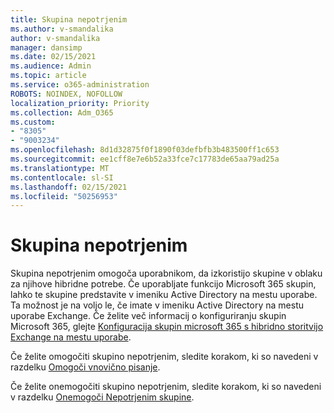 ```yaml
---
title: Skupina nepotrjenim
ms.author: v-smandalika
author: v-smandalika
manager: dansimp
ms.date: 02/15/2021
ms.audience: Admin
ms.topic: article
ms.service: o365-administration
ROBOTS: NOINDEX, NOFOLLOW
localization_priority: Priority
ms.collection: Adm_O365
ms.custom:
- "8305"
- "9003234"
ms.openlocfilehash: 8d1d32875f0f1890f03defbfb3b483500ff1c653
ms.sourcegitcommit: ee1cff8e7e6b52a33fce7c17783de65aa79ad25a
ms.translationtype: MT
ms.contentlocale: sl-SI
ms.lasthandoff: 02/15/2021
ms.locfileid: "50256953"
---
```

# <a name="group-writeback"></a>Skupina nepotrjenim

Skupina nepotrjenim omogoča uporabnikom, da izkoristijo skupine v oblaku za njihove hibridne potrebe. Če uporabljate funkcijo Microsoft 365 skupin, lahko te skupine predstavite v imeniku Active Directory na mestu uporabe. Ta možnost je na voljo le, če imate v imeniku Active Directory na mestu uporabe Exchange. Če želite več informacij o konfiguriranju skupin Microsoft 365, glejte [Konfiguracija skupin microsoft 365 s hibridno storitvijo Exchange na mestu uporabe](https://docs.microsoft.com/exchange/hybrid-deployment/set-up-microsoft-365-groups#enable-group-writeback-in-azure-ad-connect).

Če želite omogočiti skupino nepotrjenim, sledite korakom, ki so navedeni v razdelku [Omogoči vnovično pisanje](https://docs.microsoft.com/azure/active-directory/hybrid/how-to-connect-group-writeback#enable-group-writeback). 

Če želite onemogočiti skupino nepotrjenim, sledite korakom, ki so navedeni v razdelku [Onemogoči Nepotrjenim skupine](https://docs.microsoft.com/azure/active-directory/hybrid/how-to-connect-group-writeback#disabling-group-writeback).